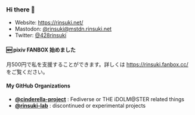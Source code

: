 ### Hi there 👋

- Website: https://rinsuki.net/
- Mastodon: [@rinsuki@mstdn.rinsuki.net](https://mstdn.rinsuki.net/@rinsuki)
- Twitter: [@428rinsuki](https://twitter.com/428rinsuki)

#### :new: pixiv FANBOX 始めました

月500円で私を支援することができます。詳しくは https://rinsuki.fanbox.cc/ をご覧ください。

#### My GitHub Organizations

- [**@cinderella-project**](https://github.com/cinderella-project) : Fediverse or THE iDOLM@STER related things
- [**@rinsuki-lab**](https://github.com/rinsuki-lab) : discontinued or experimental projects
